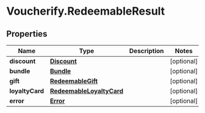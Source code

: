 # Voucherify.RedeemableResult

## Properties

Name | Type | Description | Notes
------------ | ------------- | ------------- | -------------
**discount** | [**Discount**](Discount.md) |  | [optional] 
**bundle** | [**Bundle**](Bundle.md) |  | [optional] 
**gift** | [**RedeemableGift**](RedeemableGift.md) |  | [optional] 
**loyaltyCard** | [**RedeemableLoyaltyCard**](RedeemableLoyaltyCard.md) |  | [optional] 
**error** | [**Error**](Error.md) |  | [optional] 



